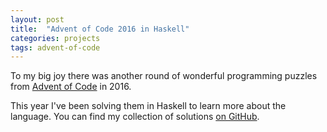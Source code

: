 ```yaml
---
layout: post
title:  "Advent of Code 2016 in Haskell"
categories: projects
tags: advent-of-code
---
```


To my big joy there was another round of wonderful programming puzzles from [Advent of Code](http://adventofcode.com) in 2016.

This year I've been solving them in Haskell to learn more about the language. You can find my collection of solutions [on GitHub](https://github.com/AntonFagerberg/advent_of_code_2016).